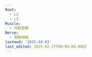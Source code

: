 ```yaml
---
Root:
  - L2
  - L3
Muscle:
  - 内転筋群
Nerve:
  - 閉鎖神経
lastmod: '2025-04-03'
last_edited: 2025-02-27T00:00:00.000Z
---
```



